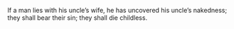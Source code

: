 If a man lies with his uncle’s wife, he has uncovered his uncle’s nakedness; they shall bear their sin; they shall die childless.

